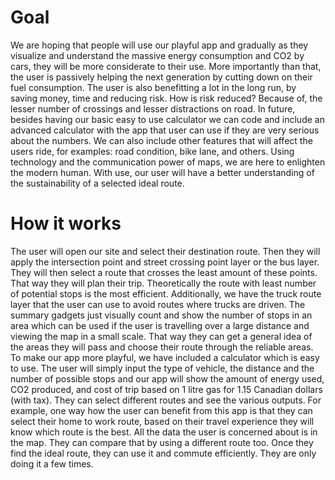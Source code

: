 # Goal 
We are hoping that people will use our playful app and gradually as they visualize and understand the massive energy consumption and CO2 by cars, they will be more considerate to their use. More importantly than that, the user is passively helping the next generation by cutting down on their fuel consumption. The user is also benefitting a lot in the long run, by saving money, time and reducing risk. How is risk reduced? Because of, the lesser number of crossings and lesser distractions on road. In future, besides having our basic easy to use calculator we can code and include an advanced calculator with the app that user can use if they are very serious about the numbers. We can also include other features that will affect the users ride, for examples: road condition, bike lane, and others. Using technology and the communication power of maps, we are here to enlighten the modern human. With use, our user will have a better understanding of the sustainability of a selected ideal route.




# How it works
The user will open our site and select their destination route. Then they will apply the intersection point and street crossing point layer or the bus layer. They will then select a route that crosses the least amount of these points. That way they will plan their trip. Theoretically the route with least number of potential stops is the most efficient. Additionally, we have the truck route layer that the user can use to avoid routes where trucks are driven. The summary gadgets just visually count and show the number of stops in an area which can be used if the user is travelling over a large distance and viewing the map in a small scale. That way they can get a general idea of the areas they will pass and choose their route through the reliable areas. 
To make our app more playful, we have included a calculator which is easy to use. The user will simply input the type of vehicle, the distance and the number of possible stops and our app will show the amount of energy used, CO2 produced, and cost of trip based on 1 litre gas for 1.15 Canadian dollars (with tax). They can select different routes and see the various outputs. For example, one way how the user can benefit from this app is that they can select their home to work route, based on their travel experience they will know which route is the best. All the data the user is concerned about is in the map. They can compare that by using a different route too. Once they find the ideal route, they can use it and commute efficiently. They are only doing it a few times. 


